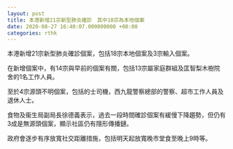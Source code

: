 ```yaml
---
layout: post
title: 本港新增21宗新型肺炎確診　其中18宗為本地個案
date: 2020-08-27 16:40:07.000000000 +08:00
categories: rthk
---
```


本港新增21宗新型肺炎確診個案，包括18宗本地個案及3宗輸入個案。

在新增個案中，有14宗與早前的個案有關，包括13宗屬家庭群組及匡智梨木樹院舍的1名工作人員。

至於4宗源頭不明個案，包括的士司機，西九龍警察總部的警察、超市工作人員及退休人士。

食物及衞生局副局長徐德義表示，過去一段時間確診個案有緩慢下降趨勢，但仍有3成是無源頭個案，顯示社區仍有隱形傳播鏈。

政府會逐步有序放寬社交距離措施，包括明天起放寬晚市堂食至晚上9時等。
